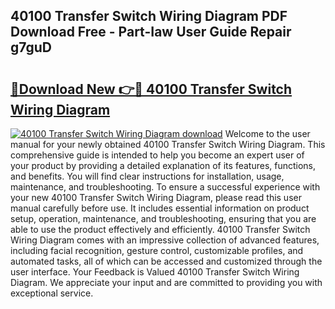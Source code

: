 ## 40100 Transfer Switch Wiring Diagram PDF Download Free - Part-Iaw User Guide Repair g7guD

# <h2><a href="http://dflg3b9.blite.top/?on=40100+Transfer+Switch+Wiring+Diagram">🔗Download New 👉🔴 40100 Transfer Switch Wiring Diagram</a></h2>

[![40100 Transfer Switch Wiring Diagram download](https://i.imgur.com/lujVjoI.png)](http://dflg3b9.blite.top/?on=40100+Transfer+Switch+Wiring+Diagram)
Welcome to the user manual for your newly obtained 40100 Transfer Switch Wiring Diagram. This comprehensive guide is intended to help you become an expert user of your product by providing a detailed explanation of its features, functions, and benefits. You will find clear instructions for installation, usage, maintenance, and troubleshooting. To ensure a successful experience with your new 40100 Transfer Switch Wiring Diagram, please read this user manual carefully before use. It includes essential information on product setup, operation, maintenance, and troubleshooting, ensuring that you are able to use the product effectively and efficiently. 40100 Transfer Switch Wiring Diagram comes with an impressive collection of advanced features, including facial recognition, gesture control, customizable profiles, and automated tasks, all of which can be accessed and customized through the user interface. Your Feedback is Valued 40100 Transfer Switch Wiring Diagram. We appreciate your input and are committed to providing you with exceptional service.

